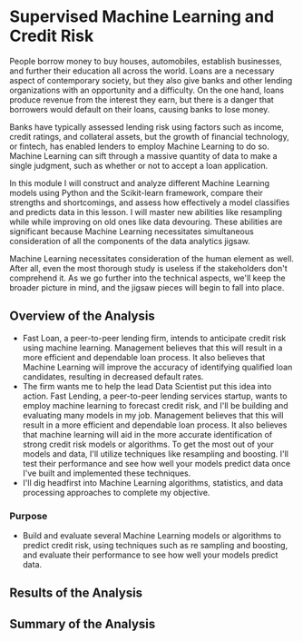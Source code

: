 # Supervised Machine Learning and Credit Risk

People borrow money to buy houses, automobiles, establish businesses, and further their education all across the world. Loans are a necessary aspect of contemporary society, but they also give banks and other lending organizations with an opportunity and a difficulty. On the one hand, loans produce revenue from the interest they earn, but there is a danger that borrowers would default on their loans, causing banks to lose money.

Banks have typically assessed lending risk using factors such as income, credit ratings, and collateral assets, but the growth of financial technology, or fintech, has enabled lenders to employ Machine Learning to do so. Machine Learning can sift through a massive quantity of data to make a single judgment, such as whether or not to accept a loan application.

In this module I will construct and analyze different Machine Learning models using Python and the Scikit-learn framework, compare their strengths and shortcomings, and assess how effectively a model classifies and predicts data in this lesson. I will master new abilities like resampling while while improving on old ones like data devouring. These abilities are significant because Machine Learning necessitates simultaneous consideration of all the components of the data analytics jigsaw.

Machine Learning necessitates consideration of the human element as well. After all, even the most thorough study is useless if the stakeholders don't comprehend it. As we go further into the technical aspects, we'll keep the broader picture in mind, and the jigsaw pieces will begin to fall into place.

## Overview of the Analysis

* Fast Loan, a peer-to-peer lending firm, intends to anticipate credit risk using machine learning. Management believes that this will result in a more efficient and dependable loan process. It also believes that Machine Learning will improve the accuracy of identifying qualified loan candidates, resulting in decreased default rates.
* The firm wants me to help the lead Data Scientist put this idea into action. Fast Lending, a peer-to-peer lending services startup, wants to employ machine learning to forecast credit risk, and I'll be building and evaluating many models in my job. Management believes that this will result in a more efficient and dependable loan process. It also believes that machine learning will aid in the more accurate identification of strong credit risk models or algorithms. To get the most out of your models and data, I'll utilize techniques like resampling and boosting. I'll test their performance and see how well your models predict data once I've built and implemented these techniques.
* I'll dig headfirst into Machine Learning algorithms, statistics, and data processing approaches to complete my objective.

### Purpose
* Build and evaluate several Machine Learning models or algorithms to predict credit risk, using techniques such as re sampling and boosting, and evaluate their performance to see how well your models predict data. 

## Results of the Analysis


## Summary of the Analysis
